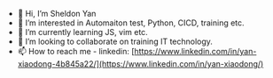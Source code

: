 - 👋 Hi, I’m Sheldon Yan
- 👀 I’m interested in Automaiton test, Python, CICD, training etc.
- 🌱 I’m currently learning JS, vim etc.
- 💞️ I’m looking to collaborate on training IT technology.
- 📫 How to reach me - linkedin: [https://www.linkedin.com/in/yan-xiaodong-4b845a22/](https://www.linkedin.com/in/yan-xiaodong/)

<!---
Danielyan86/Danielyan86 is a ✨ special ✨ repository because its `README.md` (this file) appears on your GitHub profile.
You can click the Preview link to take a look at your changes.
--->
